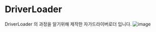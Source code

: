 # DriverLoader
DriverLoader 의 과정을 알기위해 제작한 자가드라이버로더 입니다.
![image](https://user-images.githubusercontent.com/60957575/232687054-4eec65ff-a577-4d89-b176-3ba5bca15aff.png)
